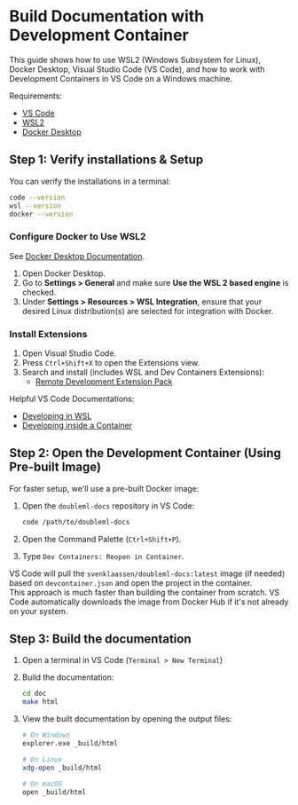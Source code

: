 # Build Documentation with Development Container

This guide shows how to use WSL2 (Windows Subsystem for Linux), Docker Desktop, Visual Studio Code (VS Code), and how to work with Development Containers in VS Code on a Windows machine.

Requirements:
 - [VS Code](https://code.visualstudio.com/)
 - [WSL2](https://learn.microsoft.com/en-us/windows/wsl/install)
 - [Docker Desktop](https://docs.docker.com/desktop/setup/install/windows-install/)

## Step 1: Verify installations & Setup

You can verify the installations in a terminal:
   
   ```bash
   code --version
   wsl --version
   docker --version
   ```

### Configure Docker to Use WSL2

   See [Docker Desktop Documentation](https://docs.docker.com/desktop/features/wsl/#turn-on-docker-desktop-wsl-2).
   1. Open Docker Desktop.
   2. Go to **Settings > General** and make sure **Use the WSL 2 based engine** is checked.
   3. Under **Settings > Resources > WSL Integration**, ensure that your desired Linux distribution(s) are selected for integration with Docker.

### Install Extensions

   1. Open Visual Studio Code.
   2. Press `Ctrl+Shift+X` to open the Extensions view.
   3. Search and install (includes WSL and Dev Containers Extensions):
      - [Remote Development Extension Pack](https://marketplace.visualstudio.com/items?itemName=ms-vscode-remote.vscode-remote-extensionpack)

   Helpful VS Code Documentations:
   - [Developing in WSL](https://code.visualstudio.com/docs/remote/wsl)
   - [Developing inside a Container](https://code.visualstudio.com/docs/devcontainers/containers)


## Step 2: Open the Development Container (Using Pre-built Image)

For faster setup, we'll use a pre-built Docker image:

1. Open the `doubleml-docs` repository in VS Code:

   ```bash
   code /path/to/doubleml-docs
   ```

2. Open the Command Palette (`Ctrl+Shift+P`).
3. Type `Dev Containers: Reopen in Container`.

VS Code will pull the `svenklaassen/doubleml-docs:latest` image (if needed) based on `devcontainer.json` and open the project in the container.<br>
This approach is much faster than building the container from scratch. VS Code automatically downloads the image from Docker Hub if it's not already on your system.


## Step 3: Build the documentation

1. Open a terminal in VS Code (`Terminal > New Terminal`)

2. Build the documentation:

   ```bash
   cd doc
   make html
   ```

3. View the built documentation by opening the output files:

   ```bash
   # On Windows
   explorer.exe _build/html
   
   # On Linux
   xdg-open _build/html
   
   # On macOS
   open _build/html
   ```
